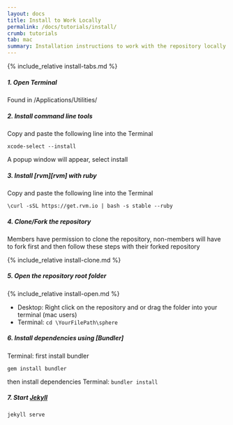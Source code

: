 ```yaml
---
layout: docs
title: Install to Work Locally
permalink: /docs/tutorials/install/
crumb: tutorials
tab: mac
summary: Installation instructions to work with the repository locally according to your operating system, choose yours.
---
```


{% include_relative install-tabs.md %}


##### 1. Open Terminal
Found in /Applications/Utilities/

##### 2. Install command line tools
Copy and paste the following line into the Terminal

```
xcode-select --install
```

A popup window will appear, select install

##### 3. Install [rvm][rvm] with ruby
Copy and paste the following line into the Terminal

```
\curl -sSL https://get.rvm.io | bash -s stable --ruby
```

##### 4. Clone/Fork the repository
Members have permission to clone the repository, non-members will have to fork first and then follow these steps with their forked repository

{% include_relative install-clone.md %}


##### 5. Open the repository root folder
{% include_relative install-open.md %}


 - Desktop: Right click on the repository and
or drag the folder into your terminal (mac users)
 - Terminal:
``` cd \YourFilePath\sphere ```



##### 6. Install dependencies using [Bundler]
Terminal: first install bundler
```
gem install bundler
```
then install dependencies
Terminal:
	```
	bundler install
	```


##### 7. Start [Jekyll](https://jekyllrb.com/)
```
jekyll serve
```
